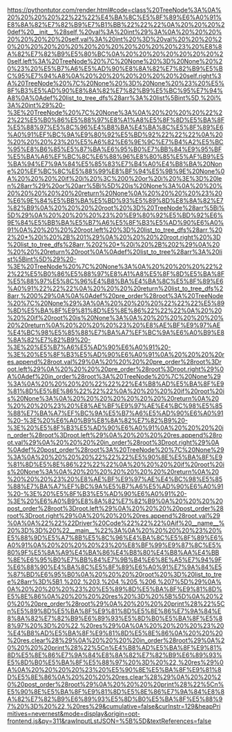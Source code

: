 <!--
    File: binary_tree_dfs.md
    Created Time: 2024-01-05
    Author: ikiwi (ikiwicc@gmail.com)
--->

<!-- [file]{binary_tree_dfs}-[class]{}-[func]{post_order} -->
https://pythontutor.com/render.html#code=class%20TreeNode%3A%0A%20%20%20%20%22%22%22%E4%BA%8C%E5%8F%89%E6%A0%91%E8%8A%82%E7%82%B9%E7%B1%BB%22%22%22%0A%20%20%20%20def%20__init__%28self,%20val%3A%20int%29%3A%0A%20%20%20%20%20%20%20%20self.val%3A%20int%20%3D%20val%20%20%20%20%20%20%20%20%20%20%20%20%20%20%20%20%23%20%E8%8A%82%E7%82%B9%E5%80%BC%0A%20%20%20%20%20%20%20%20self.left%3A%20TreeNode%20%7C%20None%20%3D%20None%20%20%23%20%E5%B7%A6%E5%AD%90%E8%8A%82%E7%82%B9%E5%BC%95%E7%94%A8%0A%20%20%20%20%20%20%20%20self.right%3A%20TreeNode%20%7C%20None%20%3D%20None%20%23%20%E5%8F%B3%E5%AD%90%E8%8A%82%E7%82%B9%E5%BC%95%E7%94%A8%0A%0Adef%20list_to_tree_dfs%28arr%3A%20list%5Bint%5D,%20i%3A%20int%29%20-%3E%20TreeNode%20%7C%20None%3A%0A%20%20%20%20%22%22%22%E5%B0%86%E5%88%97%E8%A1%A8%E5%8F%8D%E5%BA%8F%E5%88%97%E5%8C%96%E4%B8%BA%E4%BA%8C%E5%8F%89%E6%A0%91%EF%BC%9A%E9%80%92%E5%BD%92%22%22%22%0A%20%20%20%20%23%20%E5%A6%82%E6%9E%9C%E7%B4%A2%E5%BC%95%E8%B6%85%E5%87%BA%E6%95%B0%E7%BB%84%E9%95%BF%E5%BA%A6%EF%BC%8C%E6%88%96%E8%80%85%E5%AF%B9%E5%BA%94%E7%9A%84%E5%85%83%E7%B4%A0%E4%B8%BA%20None%20%EF%BC%8C%E5%88%99%E8%BF%94%E5%9B%9E%20None%0A%20%20%20%20if%20i%20%3C%200%20or%20i%20%3E%3D%20len%28arr%29%20or%20arr%5Bi%5D%20is%20None%3A%0A%20%20%20%20%20%20%20%20return%20None%0A%20%20%20%20%23%20%E6%9E%84%E5%BB%BA%E5%BD%93%E5%89%8D%E8%8A%82%E7%82%B9%0A%20%20%20%20root%20%3D%20TreeNode%28arr%5Bi%5D%29%0A%20%20%20%20%23%20%E9%80%92%E5%BD%92%E6%9E%84%E5%BB%BA%E5%B7%A6%E5%8F%B3%E5%AD%90%E6%A0%91%0A%20%20%20%20root.left%20%3D%20list_to_tree_dfs%28arr,%202%20*%20i%20%2B%201%29%0A%20%20%20%20root.right%20%3D%20list_to_tree_dfs%28arr,%202%20*%20i%20%2B%202%29%0A%20%20%20%20return%20root%0A%0Adef%20list_to_tree%28arr%3A%20list%5Bint%5D%29%20-%3E%20TreeNode%20%7C%20None%3A%0A%20%20%20%20%22%22%22%E5%B0%86%E5%88%97%E8%A1%A8%E5%8F%8D%E5%BA%8F%E5%88%97%E5%8C%96%E4%B8%BA%E4%BA%8C%E5%8F%89%E6%A0%91%22%22%22%0A%20%20%20%20return%20list_to_tree_dfs%28arr,%200%29%0A%0A%0Adef%20pre_order%28root%3A%20TreeNode%20%7C%20None%29%3A%0A%20%20%20%20%22%22%22%E5%89%8D%E5%BA%8F%E9%81%8D%E5%8E%86%22%22%22%0A%20%20%20%20if%20root%20is%20None%3A%0A%20%20%20%20%20%20%20%20return%0A%20%20%20%20%23%20%E8%AE%BF%E9%97%AE%E4%BC%98%E5%85%88%E7%BA%A7%EF%BC%9A%E6%A0%B9%E8%8A%82%E7%82%B9%20-%3E%20%E5%B7%A6%E5%AD%90%E6%A0%91%20-%3E%20%E5%8F%B3%E5%AD%90%E6%A0%91%0A%20%20%20%20res.append%28root.val%29%0A%20%20%20%20pre_order%28root%3Droot.left%29%0A%20%20%20%20pre_order%28root%3Droot.right%29%0A%0Adef%20in_order%28root%3A%20TreeNode%20%7C%20None%29%3A%0A%20%20%20%20%22%22%22%E4%B8%AD%E5%BA%8F%E9%81%8D%E5%8E%86%22%22%22%0A%20%20%20%20if%20root%20is%20None%3A%0A%20%20%20%20%20%20%20%20return%0A%20%20%20%20%23%20%E8%AE%BF%E9%97%AE%E4%BC%98%E5%85%88%E7%BA%A7%EF%BC%9A%E5%B7%A6%E5%AD%90%E6%A0%91%20-%3E%20%E6%A0%B9%E8%8A%82%E7%82%B9%20-%3E%20%E5%8F%B3%E5%AD%90%E6%A0%91%0A%20%20%20%20in_order%28root%3Droot.left%29%0A%20%20%20%20res.append%28root.val%29%0A%20%20%20%20in_order%28root%3Droot.right%29%0A%0Adef%20post_order%28root%3A%20TreeNode%20%7C%20None%29%3A%0A%20%20%20%20%22%22%22%E5%90%8E%E5%BA%8F%E9%81%8D%E5%8E%86%22%22%22%0A%20%20%20%20if%20root%20is%20None%3A%0A%20%20%20%20%20%20%20%20return%0A%20%20%20%20%23%20%E8%AE%BF%E9%97%AE%E4%BC%98%E5%85%88%E7%BA%A7%EF%BC%9A%E5%B7%A6%E5%AD%90%E6%A0%91%20-%3E%20%E5%8F%B3%E5%AD%90%E6%A0%91%20-%3E%20%E6%A0%B9%E8%8A%82%E7%82%B9%0A%20%20%20%20post_order%28root%3Droot.left%29%0A%20%20%20%20post_order%28root%3Droot.right%29%0A%20%20%20%20res.append%28root.val%29%0A%0A%22%22%22Driver%20Code%22%22%22%0Aif%20__name__%20%3D%3D%20%22__main__%22%3A%0A%20%20%20%20%23%20%E5%88%9D%E5%A7%8B%E5%8C%96%E4%BA%8C%E5%8F%89%E6%A0%91%0A%20%20%20%20%23%20%E8%BF%99%E9%87%8C%E5%80%9F%E5%8A%A9%E4%BA%86%E4%B8%80%E4%B8%AA%E4%BB%8E%E6%95%B0%E7%BB%84%E7%9B%B4%E6%8E%A5%E7%94%9F%E6%88%90%E4%BA%8C%E5%8F%89%E6%A0%91%E7%9A%84%E5%87%BD%E6%95%B0%0A%20%20%20%20root%20%3D%20list_to_tree%28arr%3D%5B1,%202,%203,%204,%205,%206,%207%5D%29%0A%0A%20%20%20%20%23%20%E5%89%8D%E5%BA%8F%E9%81%8D%E5%8E%86%0A%20%20%20%20res%20%3D%20%5B%5D%0A%20%20%20%20pre_order%28root%29%0A%20%20%20%20print%28%22%5Cn%E5%89%8D%E5%BA%8F%E9%81%8D%E5%8E%86%E7%9A%84%E8%8A%82%E7%82%B9%E6%89%93%E5%8D%B0%E5%BA%8F%E5%88%97%20%3D%20%22,%20res%29%0A%0A%20%20%20%20%23%20%E4%B8%AD%E5%BA%8F%E9%81%8D%E5%8E%86%0A%20%20%20%20res.clear%28%29%0A%20%20%20%20in_order%28root%29%0A%20%20%20%20print%28%22%5Cn%E4%B8%AD%E5%BA%8F%E9%81%8D%E5%8E%86%E7%9A%84%E8%8A%82%E7%82%B9%E6%89%93%E5%8D%B0%E5%BA%8F%E5%88%97%20%3D%20%22,%20res%29%0A%0A%20%20%20%20%23%20%E5%90%8E%E5%BA%8F%E9%81%8D%E5%8E%86%0A%20%20%20%20res.clear%28%29%0A%20%20%20%20post_order%28root%29%0A%20%20%20%20print%28%22%5Cn%E5%90%8E%E5%BA%8F%E9%81%8D%E5%8E%86%E7%9A%84%E8%8A%82%E7%82%B9%E6%89%93%E5%8D%B0%E5%BA%8F%E5%88%97%20%3D%20%22,%20res%29&cumulative=false&curInstr=129&heapPrimitives=nevernest&mode=display&origin=opt-frontend.js&py=311&rawInputLstJSON=%5B%5D&textReferences=false
